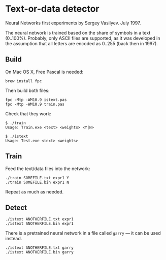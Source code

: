 # Text-or-data detector

Neural Networks first experiments by Sergey Vasilyev. July 1997.

The neural network is trained based on the share of symbols in a text (0..100%).
Probably, only ASCII files are supported, as it was developed in the assumption 
that all letters are encoded as 0..255 (back then in 1997).


## Build

On Mac OS X, Free Pascal is needed:

```
brew install fpc
```

Then build both files:

```
fpc -Mtp -WM10.9 istext.pas
fpc -Mtp -WM10.9 train.pas
```

Check that they work:

```
$ ./train
Usage: Train.exe <text> <weights> <Y|N>

$ ./istext 
Usage: Test.exe <text> <weights>
```

## Train

Feed the text/data files into the network:

```
./train SOMEFILE.txt expr1 Y
./train SOMEFILE.bin expr1 N
```

Repeat as much as needed.


## Detect

```
./istext ANOTHERFILE.txt expr1
./istext ANOTHERFILE.bin expr1
```

There is a pretrained neural network in a file called `garry` — it can be used instead.

```
./istext ANOTHERFILE.txt garry
./istext ANOTHERFILE.bin garry
```
